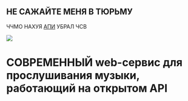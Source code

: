 ## НЕ САЖАЙТЕ МЕНЯ В ТЮРЬМУ
ЧЧМО НАХУЯ [АПИ](https://femin.onrender.com/) УБРАЛ ЧСВ 

![](https://github.com/user-attachments/assets/ad3cc5af-f50f-4f8c-973b-2f67f8cb3020)

# СОВРЕМЕННЫЙ web-сервис для прослушивания музыки, работающий на открытом API
